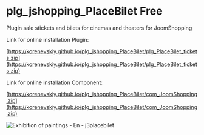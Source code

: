 # plg_jshopping_PlaceBilet Free
Plugin sale stickets and bilets for cinemas and theaters for JoomShopping 

Link for online installation Plugin:

[https://korenevskiy.github.io/plg_jshopping_PlaceBilet/plg_PlaceBilet_tickets.zip](https://korenevskiy.github.io/plg_jshopping_PlaceBilet/plg_PlaceBilet_tickets.zip)

Link for online installation Component:

[https://korenevskiy.github.io/plg_jshopping_PlaceBilet/com_JoomShopping.zip](https://korenevskiy.github.io/plg_jshopping_PlaceBilet/com_JoomShopping.zip)

 
![Exhibition of paintings - En - j3placebilet](https://user-images.githubusercontent.com/6898474/145529212-06d132d5-c701-434c-880e-be2486bfd927.png)
